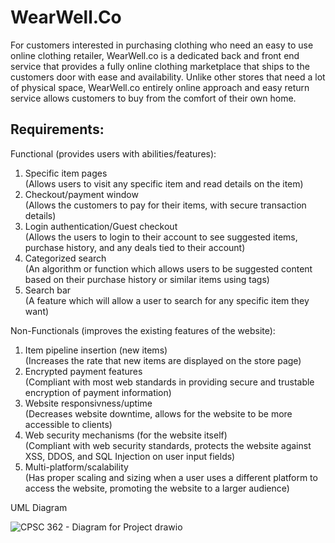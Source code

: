 # WearWell.Co


For customers interested in purchasing clothing who need an easy to use online clothing retailer, WearWell.co is a dedicated back and front end service that provides a fully online clothing marketplace that ships to the customers door with ease and availability. Unlike other stores that need a lot of physical space, WearWell.co entirely online approach and easy return service allows customers to buy from the comfort of their own home.




## Requirements:

Functional (provides users with abilities/features): 
1. Specific item pages<br>
   (Allows users to visit any specific item and read details on the item)
2. Checkout/payment window<br>
   (Allows the customers to pay for their items, with secure transaction details)  
3. Login authentication/Guest checkout<br>
   (Allows the users to login to their account to see suggested items, purchase history, and any deals tied to their account)
4. Categorized search<br>
   (An algorithm or function which allows users to be suggested content based on their purchase history or similar items using tags)
5. Search bar<br>
   (A feature which will allow a user to search for any specific item they want)  

Non-Functionals (improves the existing features of the website):
1. Item pipeline insertion (new items)<br>
   (Increases the rate that new items are displayed on the store page)
2. Encrypted payment features<br>
   (Compliant with most web standards in providing secure and trustable encryption of payment information)
3. Website responsivness/uptime<br>
   (Decreases website downtime, allows for the website to be more accessible to clients)
4. Web security mechanisms (for the website itself)<br>
   (Compliant with web security standards, protects the website against XSS, DDOS, and SQL Injection on user input fields)
5. Multi-platform/scalability<br>
   (Has proper scaling and sizing when a user uses a different platform to access the website, promoting the website to a larger audience)


UML Diagram

![CPSC 362 - Diagram for Project drawio](https://github.com/user-attachments/assets/2c10ab8b-8eff-412b-91ad-6cd4281b04f6)
